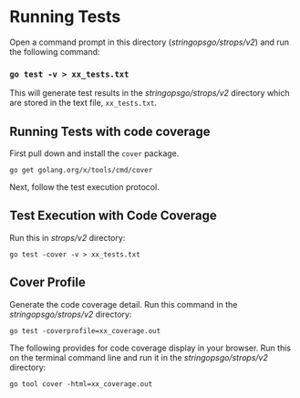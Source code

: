 # Running Tests

Open a command prompt in this directory (*stringopsgo/strops/v2*) and run the
following command:

### `go test -v > xx_tests.txt`

This will generate test results in the *stringopsgo/strops/v2* 
directory which are stored in the text file, `xx_tests.txt`. 

## Running Tests with code coverage

First pull down and install the `cover` package.
 
  `go get golang.org/x/tools/cmd/cover`
  
Next, follow the test execution protocol.  
  
## Test Execution with Code Coverage
Run this in *strops/v2* directory:

 `go test -cover -v > xx_tests.txt`  
     

## Cover Profile

Generate the code coverage detail. Run this command
in the *stringopsgo/strops/v2* directory:

`go test -coverprofile=xx_coverage.out`


The following provides for code coverage display in your
browser. Run this on the terminal command line and run it
in the *stringopsgo/strops/v2* directory:

`go tool cover -html=xx_coverage.out`